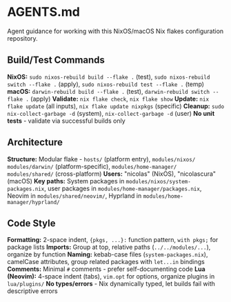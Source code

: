 # AGENTS.md

Agent guidance for working with this NixOS/macOS Nix flakes configuration repository.

## Build/Test Commands

**NixOS:** `sudo nixos-rebuild build --flake .` (test), `sudo nixos-rebuild switch --flake .` (apply), `sudo nixos-rebuild test --flake .` (temp)
**macOS:** `darwin-rebuild build --flake .` (test), `darwin-rebuild switch --flake .` (apply)
**Validate:** `nix flake check`, `nix flake show`
**Update:** `nix flake update` (all inputs), `nix flake update nixpkgs` (specific)
**Cleanup:** `sudo nix-collect-garbage -d` (system), `nix-collect-garbage -d` (user)
**No unit tests** - validate via successful builds only

## Architecture

**Structure:** Modular flake - `hosts/` (platform entry), `modules/nixos/` `modules/darwin/` (platform-specific), `modules/home-manager/` `modules/shared/` (cross-platform)
**Users:** "nicolas" (NixOS), "nicolascura" (macOS)
**Key paths:** System packages in `modules/nixos/system-packages.nix`, user packages in `modules/home-manager/packages.nix`, Neovim in `modules/shared/neovim/`, Hyprland in `modules/home-manager/hyprland/`

## Code Style

**Formatting:** 2-space indent, `{pkgs, ...}:` function pattern, `with pkgs;` for package lists
**Imports:** Group at top, relative paths (`../../modules/...`), organize by function
**Naming:** kebab-case files (`system-packages.nix`), camelCase attributes, group related packages with `let...in` bindings
**Comments:** Minimal `#` comments - prefer self-documenting code
**Lua (Neovim):** 4-space indent (tabs), `vim.opt` for options, organize plugins in `lua/plugins/`
**No types/errors** - Nix dynamically typed, let builds fail with descriptive errors
